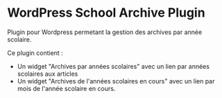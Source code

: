 # WordPress School Archive Plugin #
Plugin pour Wordpress permetant la gestion des archives par année scolaire.

Ce plugin contient :
 
- Un widget "Archives par années scolaires" avec un lien par années scolaires aux articles 
- Un widget "Archives de l'années scolaires en cours" avec un lien par mois de l'année scolaire en cours.

